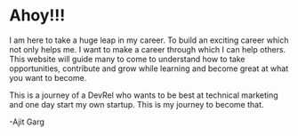 # Ahoy!!!

I am here to take a huge leap in my career. To build an exciting career which not only helps me. I want to make a career through which I can help others.
This website will guide many to come to understand how to take opportunities, contribute and grow while learning and become great at what you want to become.

This is a journey of a DevRel who wants to be best at technical marketing and one day start my own startup. 
This is my journey to become that.

-Ajit Garg
